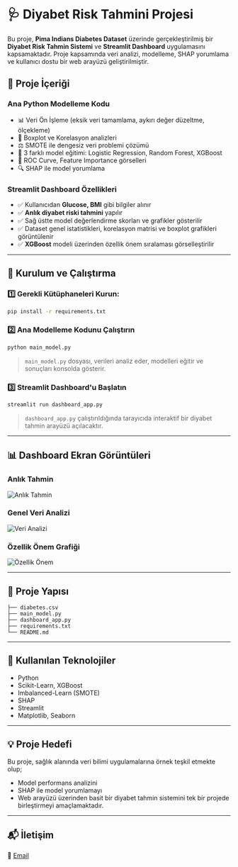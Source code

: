 
# 🩺 Diyabet Risk Tahmini Projesi

Bu proje, **Pima Indians Diabetes Dataset** üzerinde gerçekleştirilmiş bir **Diyabet Risk Tahmin Sistemi** ve **Streamlit Dashboard** uygulamasını kapsamaktadır. Proje kapsamında veri analizi, modelleme, SHAP yorumlama ve kullanıcı dostu bir web arayüzü geliştirilmiştir.

## 📂 Proje İçeriği

### Ana Python Modelleme Kodu
- 📊 Veri Ön İşleme (eksik veri tamamlama, aykırı değer düzeltme, ölçekleme)
- 🔎 Boxplot ve Korelasyon analizleri
- ⚖️ SMOTE ile dengesiz veri problemi çözümü
- 🤖 3 farklı model eğitimi: Logistic Regression, Random Forest, XGBoost
- 🎨 ROC Curve, Feature Importance görselleri
- 🔍 SHAP ile model yorumlama

### Streamlit Dashboard Özellikleri
- ✅ Kullanıcıdan **Glucose, BMI** gibi bilgiler alınır
- ✅ **Anlık diyabet riski tahmini** yapılır
- ✅ Sağ üstte model değerlendirme skorları ve grafikler gösterilir
- ✅ Dataset genel istatistikleri, korelasyon matrisi ve boxplot grafikleri görüntülenir
- ✅ **XGBoost** modeli üzerinden özellik önem sıralaması görselleştirilir

---

## 🚀 Kurulum ve Çalıştırma

### 1️⃣ Gerekli Kütüphaneleri Kurun:
```bash
pip install -r requirements.txt
```

### 2️⃣ Ana Modelleme Kodunu Çalıştırın
```bash
python main_model.py
```
> `main_model.py` dosyası, verileri analiz eder, modelleri eğitir ve sonuçları konsolda gösterir.

### 3️⃣ Streamlit Dashboard'u Başlatın
```bash
streamlit run dashboard_app.py
```
> `dashboard_app.py` çalıştırıldığında tarayıcıda interaktif bir diyabet tahmin arayüzü açılacaktır.

---

## 📊 Dashboard Ekran Görüntüleri

### Anlık Tahmin
![Anlık Tahmin](screenshots/tahmin.png)

### Genel Veri Analizi
![Veri Analizi](screenshots/analiz.png)

### Özellik Önem Grafiği
![Özellik Önem](screenshots/importance.png)

---

## 📁 Proje Yapısı
```
├── diabetes.csv
├── main_model.py
├── dashboard_app.py
├── requirements.txt
└── README.md
```

---

## 📌 Kullanılan Teknolojiler
- Python
- Scikit-Learn, XGBoost
- Imbalanced-Learn (SMOTE)
- SHAP
- Streamlit
- Matplotlib, Seaborn

---

## 💡 Proje Hedefi
Bu proje, sağlık alanında veri bilimi uygulamalarına örnek teşkil etmekte olup;
- Model performans analizini
- SHAP ile model yorumlamayı
- Web arayüzü üzerinden basit bir diyabet tahmin sistemini
tek bir projede birleştirmeyi amaçlamaktadır.

---

## 📬 İletişim
📧 [Email](bektasguner772@gmail.com)  
